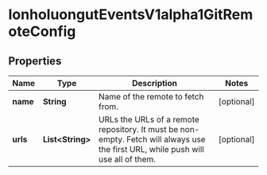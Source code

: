

# IonholuongutEventsV1alpha1GitRemoteConfig


## Properties

Name | Type | Description | Notes
------------ | ------------- | ------------- | -------------
**name** | **String** | Name of the remote to fetch from. |  [optional]
**urls** | **List&lt;String&gt;** | URLs the URLs of a remote repository. It must be non-empty. Fetch will always use the first URL, while push will use all of them. |  [optional]



